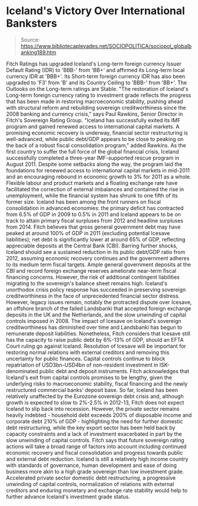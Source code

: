 # Iceland's Victory Over International Banksters

> Source: https://www.bibliotecapleyades.net/SOCIOPOLITICA/sociopol_globalbanking189.htm

Fitch Ratings has upgraded Iceland's
Long-term foreign currency Issuer Default Rating (IDR) to 'BBB-' from
'BB+' and affirmed its Long-term local currency IDR at 'BBB+'.
Its Short-term foreign currency IDR has also
been upgraded to 'F3' from 'B' and its Country Ceiling to 'BBB-' from
'BB+'.
The Outlooks on the Long-term ratings are
Stable.
"The restoration of Iceland's Long-term
foreign currency rating to investment grade reflects the progress
that has been made in restoring macroeconomic stability, pushing
ahead with structural reform and rebuilding sovereign
creditworthiness since the 2008 banking and currency crisis," says
Paul Rawkins, Senior Director in Fitch's Sovereign Rating Group.
"Iceland has successfully exited its IMF program and gained renewed
access to international capital markets. A promising economic
recovery is underway, financial sector restructuring is
well-advanced, while public debt/GDP appears to be close to peaking
on the back of a robust fiscal consolidation program," added
Rawkins.
As the first country to suffer the full
force of the global financial crisis, Iceland successfully completed a
three-year IMF-supported rescue program in August 2011.
Despite some setbacks along the way, the
program laid the foundations for renewed access to international capital
markets in mid-2011 and an encouraging rebound in economic growth to 3%
for 2011 as a whole.
Flexible labour and product markets and a
floating exchange rate have facilitated the correction of external
imbalances and contained the rise in unemployment, while the financial
system has shrunk to one fifth of its former size.
Iceland has been among the front runners on fiscal consolidation in
advanced economies: the primary deficit has contracted from 6.5% of GDP
in 2009 to 0.5% in 2011 and Iceland appears to be on track to attain
primary fiscal surpluses from 2012 and headline surpluses from 2014.
Fitch believes that gross general government debt may have peaked at
around 100% of GDP in 2011 (excluding potential Icesave liabilities);
net debt is significantly lower at around 65% of GDP, reflecting
appreciable deposits at the Central Bank (CBI).
Barring further shocks, Iceland should see a
sustained reduction in its public debt/GDP ratio from 2012, assuming
economic recovery continues and the government adheres to its medium
term fiscal targets. Ample general government deposits at the CBI and
record foreign exchange reserves ameliorate near-term fiscal financing
concerns.
However, the risk of additional contingent
liabilities migrating to the sovereign's balance sheet remains high.
Iceland's unorthodox crisis policy response has succeeded in preserving
sovereign creditworthiness in the face of unprecedented financial sector
distress. However, legacy issues remain, notably the
protracted dispute over Icesave, an
offshore branch of the failed
Landsbanki that accepted foreign
exchange deposits in the UK and the Netherlands, and the slow unwinding
of capital controls imposed in 2008.
The impact of Icesave on Iceland's sovereign creditworthiness has
diminished over time and Landsbanki has begun to remunerate deposit
liabilities.
Nonetheless, Fitch considers that Icesave
still has the capacity to raise public debt by 6%-13% of GDP, should an
EFTA Court ruling go against Iceland. Resolution of Icesave will be
important for restoring normal relations with external creditors and
removing this uncertainty for public finances.
Capital controls continue to block repatriation of USD3bn-USD4bn of
non-resident investment in ISK-denominated public debt and deposit
instruments. Fitch acknowledges that Iceland's exit from capital
controls promises to be lengthy, given the underlying risks to
macroeconomic stability, fiscal financing and the newly restructured
commercial banks' deposit base.
So far, Iceland has been relatively unaffected by the Eurozone
sovereign debt crisis and, although growth is expected to slow to
2%-2.5% in 2012-13, Fitch does not expect Iceland to slip back into
recession.
However, the private sector remains heavily
indebted - household debt exceeds 200% of disposable income and
corporate debt 210% of GDP - highlighting the need for further domestic
debt restructuring, while the key export sector has been held back by
capacity constraints and a lack of investment exacerbated in part by the
slow unwinding of capital controls.
Fitch says that future sovereign rating actions will take a broad range
of factors into account including continued economic recovery and fiscal
consolidation and progress towards public and external debt reduction.
Iceland is still a relatively high income
country with standards of governance, human development and ease of
doing business more akin to a high grade sovereign than low investment
grade.
Accelerated private sector domestic debt
restructuring, a progressive unwinding of capital controls,
normalization of relations with external creditors and enduring monetary
and exchange rate stability would help to further advance Iceland's
investment grade status.
